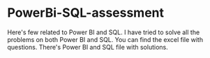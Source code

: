 # PowerBi-SQL-assessment
Here's few related to Power BI and SQL.
I have tried to solve all the problems on both Power BI and SQL.
You can find the excel file with questions.
There's Power BI and SQL file with solutions.
